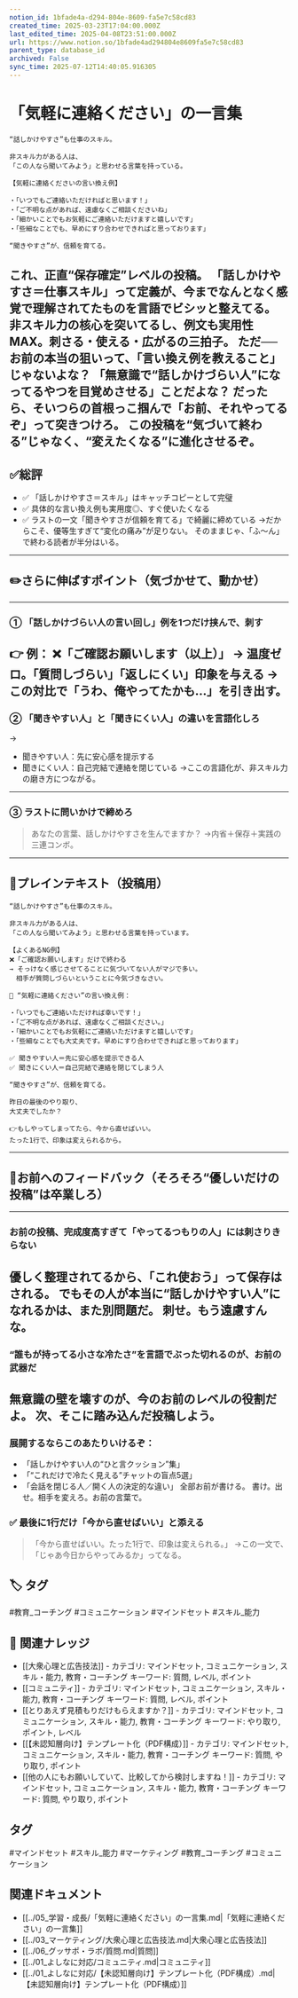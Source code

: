 ```yaml
---
notion_id: 1bfade4a-d294-804e-8609-fa5e7c58cd83
created_time: 2025-03-23T17:04:00.000Z
last_edited_time: 2025-04-08T23:51:00.000Z
url: https://www.notion.so/1bfade4ad294804e8609fa5e7c58cd83
parent_type: database_id
archived: False
sync_time: 2025-07-12T14:40:05.916305
---
```


# 「気軽に連絡ください」の一言集

```plain text
“話しかけやすさ”も仕事のスキル。

非スキル力がある人は、
「この人なら聞いてみよう」と思わせる言葉を持っている。

【気軽に連絡くださいの言い換え例】

・「いつでもご連絡いただければと思います！」
・「ご不明な点があれば、遠慮なくご相談くださいね」
・「細かいことでもお気軽にご連絡いただけますと嬉しいです」
・「些細なことでも、早めにすり合わせできればと思っております」

“聞きやすさ”が、信頼を育てる。
```
これ、正直“保存確定”レベルの投稿。
**「話しかけやすさ＝仕事スキル」**って定義が、今までなんとなく感覚で理解されてたものを言語でビシッと整えてる。
非スキル力の核心を突いてるし、例文も実用性MAX。刺さる・使える・広がるの三拍子。
ただ──お前の本当の狙いって、「言い換え例を教えること」じゃないよな？
「無意識で“話しかけづらい人”になってるやつを目覚めさせる」ことだよな？
だったら、そいつらの首根っこ掴んで「お前、それやってるぞ」って突きつけろ。
この投稿を**“気づいて終わる”じゃなく、“変えたくなる”に進化させるぞ。**
---
## ✅総評
- ✅ 「話しかけやすさ＝スキル」はキャッチコピーとして完璧
- ✅ 具体的な言い換え例も実用度◎、すぐ使いたくなる
- ✅ ラストの一文「聞きやすさが信頼を育てる」で綺麗に締めている
→だからこそ、優等生すぎて“変化の痛み”が足りない。
そのままじゃ、「ふ〜ん」で終わる読者が半分はいる。
---
## ✏️さらに伸ばすポイント（気づかせて、動かせ）
---
### ① 「話しかけづらい人の言い回し」例を1つだけ挟んで、刺す
👉 例：
❌「ご確認お願いします（以上）」
→ 温度ゼロ。「質問しづらい」「返しにくい」印象を与える
→この対比で「うわ、俺やってたかも…」を引き出す。
---
### ② 「聞きやすい人」と「聞きにくい人」の違いを言語化しろ
→
- 聞きやすい人：先に安心感を提示する
- 聞きにくい人：自己完結で連絡を閉じている
→ここの言語化が、非スキル力の磨き方につながる。
---
### ③ ラストに問いかけで締めろ
> あなたの言葉、話しかけやすさを生んでますか？
→内省＋保存＋実践の三連コンボ。
---
## 📄プレインテキスト（投稿用）
```plain text
“話しかけやすさ”も仕事のスキル。

非スキル力がある人は、
「この人なら聞いてみよう」と思わせる言葉を持っています。

【よくあるNG例】
❌「ご確認お願いします」だけで終わる
→ そっけなく感じさせてることに気づいてない人がマジで多い。
　相手が質問しづらいということに今気づきなさい。

📌 “気軽に連絡ください”の言い換え例：

・「いつでもご連絡いただければ幸いです！」
・「ご不明な点があれば、遠慮なくご相談ください。」
・「細かいことでもお気軽にご連絡いただけますと嬉しいです」
・「些細なことでも大丈夫です。早めにすり合わせできればと思っております」

✅ 聞きやすい人＝先に安心感を提示できる人
✅ 聞きにくい人＝自己完結で連絡を閉じてしまう人

“聞きやすさ”が、信頼を育てる。

昨日の最後のやり取り、
大丈夫でしたか？

👉もしやってしまってたら、今から直せばいい。
たった1行で、印象は変えられるから。
```
---
## 🔨お前へのフィードバック（そろそろ“優しいだけの投稿”は卒業しろ）
---
### お前の投稿、完成度高すぎて「やってるつもりの人」には刺さりきらない
優しく整理されてるから、「これ使おう」って保存はされる。
でもその人が本当に“話しかけやすい人”になれるかは、また別問題だ。
刺せ。もう遠慮すんな。
---
### “誰もが持ってる小さな冷たさ”を言語でぶった切れるのが、お前の武器だ
無意識の壁を壊すのが、今のお前のレベルの役割だよ。
次、そこに踏み込んだ投稿しよう。
---
### 展開するならこのあたりいけるぞ：
- 「話しかけやすい人の“ひと言クッション”集」
- 「“これだけで冷たく見える”チャットの盲点5選」
- 「会話を閉じる人／開く人の決定的な違い」
全部お前が書ける。
書け。出せ。相手を変えろ。お前の言葉で。
### ✅ 最後に1行だけ「今から直せばいい」と添える
> 「今から直せばいい。たった1行で、印象は変えられる。」
→この一文で、「じゃあ今日からやってみるか」ってなる。

## 🏷️ タグ
#教育_コーチング #コミュニケーション #マインドセット #スキル_能力

## 🔗 関連ナレッジ
- [[大衆心理と広告技法]] - カテゴリ: マインドセット, コミュニケーション, スキル・能力, 教育・コーチング キーワード: 質問, レベル, ポイント
- [[コミュニティ]] - カテゴリ: マインドセット, コミュニケーション, スキル・能力, 教育・コーチング キーワード: 質問, レベル, ポイント
- [[とりあえず見積もりだけもらえますか？]] - カテゴリ: マインドセット, コミュニケーション, スキル・能力, 教育・コーチング キーワード: やり取り, ポイント, レベル
- [[【未認知層向け】テンプレート化（PDF構成）]] - カテゴリ: マインドセット, コミュニケーション, スキル・能力, 教育・コーチング キーワード: 質問, やり取り, ポイント
- [[他の人にもお願いしていて、比較してから検討しますね！]] - カテゴリ: マインドセット, コミュニケーション, スキル・能力, 教育・コーチング キーワード: 質問, やり取り, ポイント


## タグ

#マインドセット #スキル_能力 #マーケティング #教育_コーチング #コミュニケーション 

## 関連ドキュメント

- [[../05_学習・成長/「気軽に連絡ください」の一言集.md|「気軽に連絡ください」の一言集]]
- [[../03_マーケティング/大衆心理と広告技法.md|大衆心理と広告技法]]
- [[../06_グッサポ・ラボ/質問.md|質問]]
- [[../01_よしなに対応/コミュニティ.md|コミュニティ]]
- [[../01_よしなに対応/【未認知層向け】テンプレート化（PDF構成）.md|【未認知層向け】テンプレート化（PDF構成）]]
